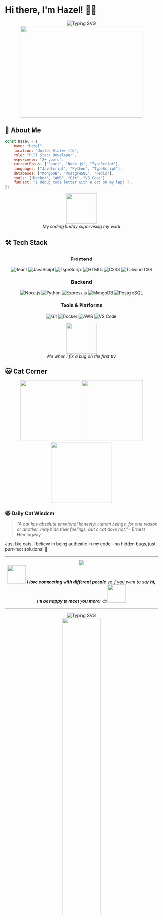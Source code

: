 # Hi there, I'm Hazel! 👋🐱

<div align="center">
  <img src="https://readme-typing-svg.herokuapp.com?font=Fira+Code&size=30&duration=3000&pause=1000&color=FF6B6B&center=true&vCenter=true&width=600&lines=Full+Stack+Developer+%F0%9F%92%BB;Cat+Enthusiast+%F0%9F%90%B1;Living+in+the+USA+%F0%9F%87%BA%F0%9F%87%B8;Always+Learning+%E2%9C%A8" alt="Typing SVG" />
</div>

<div align="center">
  <img src="https://media.giphy.com/media/L1R1tvI9svkIWwpVYr/giphy.gif" width="400" height="300"/>
</div>

## 🐾 About Me

```javascript
const hazel = {
    name: "Hazel",
    location: "United States 🇺🇸",
    role: "Full Stack Developer",
    experience: "3+ years",
    currentFocus: ["React", "Node.js", "TypeScript"],
    languages: ["JavaScript", "Python", "TypeScript"],
    databases: ["MongoDB", "PostgreSQL", "Redis"],
    tools: ["Docker", "AWS", "Git", "VS Code"],
    funFact: "I debug code better with a cat on my lap! 🐾",
};
```

<div align="center">
  <img src="https://media.giphy.com/media/VbnUQpnihPSIgIXuZv/giphy.gif" width="100"/>
  <br>
  <i>My coding buddy supervising my work</i>
</div>

## 🛠️ Tech Stack

<div align="center">

### Frontend
![React](https://img.shields.io/badge/React-20232A?style=for-the-badge&logo=react&logoColor=61DAFB)
![JavaScript](https://img.shields.io/badge/JavaScript-F7DF1E?style=for-the-badge&logo=javascript&logoColor=black)
![TypeScript](https://img.shields.io/badge/TypeScript-007ACC?style=for-the-badge&logo=typescript&logoColor=white)
![HTML5](https://img.shields.io/badge/HTML5-E34F26?style=for-the-badge&logo=html5&logoColor=white)
![CSS3](https://img.shields.io/badge/CSS3-1572B6?style=for-the-badge&logo=css3&logoColor=white)
![Tailwind CSS](https://img.shields.io/badge/Tailwind_CSS-38B2AC?style=for-the-badge&logo=tailwind-css&logoColor=white)

### Backend
![Node.js](https://img.shields.io/badge/Node.js-43853D?style=for-the-badge&logo=node.js&logoColor=white)
![Python](https://img.shields.io/badge/Python-3776AB?style=for-the-badge&logo=python&logoColor=white)
![Express.js](https://img.shields.io/badge/Express.js-404D59?style=for-the-badge)
![MongoDB](https://img.shields.io/badge/MongoDB-4EA94B?style=for-the-badge&logo=mongodb&logoColor=white)
![PostgreSQL](https://img.shields.io/badge/PostgreSQL-316192?style=for-the-badge&logo=postgresql&logoColor=white)

### Tools & Platforms
![Git](https://img.shields.io/badge/Git-F05032?style=for-the-badge&logo=git&logoColor=white)
![Docker](https://img.shields.io/badge/Docker-2496ED?style=for-the-badge&logo=docker&logoColor=white)
![AWS](https://img.shields.io/badge/AWS-232F3E?style=for-the-badge&logo=amazon-aws&logoColor=white)
![VS Code](https://img.shields.io/badge/VS_Code-007ACC?style=for-the-badge&logo=visual-studio-code&logoColor=white)

</div>

<div align="center">
  <img src="https://media.giphy.com/media/13HgwGsXF0aiGY/giphy.gif" width="100"/>
  <br>
  <i>Me when I fix a bug on the first try</i>
</div>

## 🐱 Cat Corner

<div align="center">
  <img src="https://media.giphy.com/media/JIX9t2j0ZTN9S/giphy.gif" width="200"/>
  <img src="https://media.giphy.com/media/MDJ9IbxxvDUQM/giphy.gif" width="200"/>
  <img src="https://media.giphy.com/media/vFKqnCdLPNOKc/giphy.gif" width="200"/>
</div>

### 😸 Daily Cat Wisdom
> *"A cat has absolute emotional honesty: human beings, for one reason or another, may hide their feelings, but a cat does not."* - Ernest Hemingway

Just like cats, I believe in being authentic in my code - no hidden bugs, just purr-fect solutions! 🐾

---

<div align="center">
  <img src="https://komarev.com/ghpvc/?username=yourusername&color=ff6b6b&style=for-the-badge&label=Profile+Views" />
</div>

<div align="center">
  <img src="https://media.giphy.com/media/LnQjpWaON8nhr21vNW/giphy.gif" width="60"> 
  <em><b>I love connecting with different people</b> so if you want to say <b>hi, I'll be happy to meet you more!</b> 😊</em>
  <img src="https://media.giphy.com/media/7j2hfyeVcDtf2/giphy.gif" width="60">
</div>

---

<div align="center">
  <img src="https://readme-typing-svg.herokuapp.com?font=Fira+Code&size=20&duration=3000&pause=1000&color=FE428E&center=true&vCenter=true&width=600&lines=Thanks+for+visiting+my+profile!+%F0%9F%98%8A;Have+a+paw-some+day!+%F0%9F%90%BE;Keep+coding+and+stay+curious!+%E2%9C%A8" alt="Typing SVG" />
</div>

<div align="center">
  <img src="https://media.giphy.com/media/jpVnC65DmYeyRL4LHS/giphy.gif" width="50%"/>
</div>

